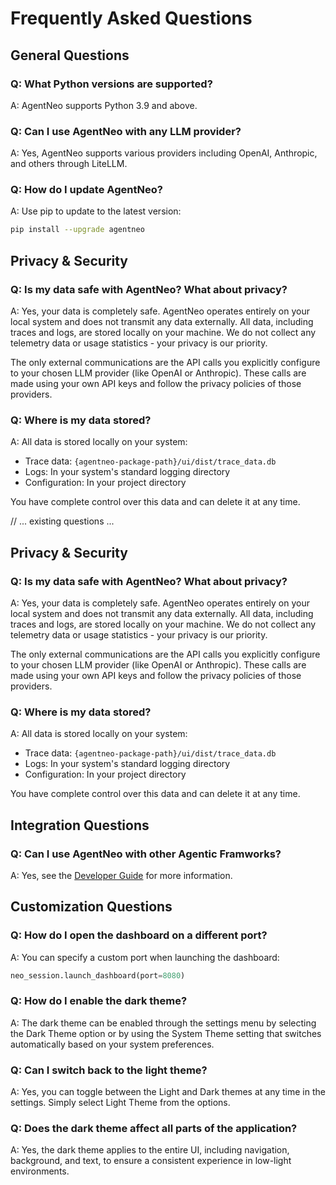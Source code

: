 # Frequently Asked Questions

## General Questions

### Q: What Python versions are supported?
A: AgentNeo supports Python 3.9 and above.

### Q: Can I use AgentNeo with any LLM provider?
A: Yes, AgentNeo supports various providers including OpenAI, Anthropic, and others through LiteLLM.

### Q: How do I update AgentNeo?
A: Use pip to update to the latest version:
```bash
pip install --upgrade agentneo
```

## Privacy & Security

### Q: Is my data safe with AgentNeo? What about privacy?
A: Yes, your data is completely safe. AgentNeo operates entirely on your local system and does not transmit any data externally. All data, including traces and logs, are stored locally on your machine. We do not collect any telemetry data or usage statistics - your privacy is our priority.

The only external communications are the API calls you explicitly configure to your chosen LLM provider (like OpenAI or Anthropic). These calls are made using your own API keys and follow the privacy policies of those providers.

### Q: Where is my data stored?
A: All data is stored locally on your system:
- Trace data: `{agentneo-package-path}/ui/dist/trace_data.db`
- Logs: In your system's standard logging directory
- Configuration: In your project directory

You have complete control over this data and can delete it at any time.

// ... existing questions ...

## Privacy & Security

### Q: Is my data safe with AgentNeo? What about privacy?
A: Yes, your data is completely safe. AgentNeo operates entirely on your local system and does not transmit any data externally. All data, including traces and logs, are stored locally on your machine. We do not collect any telemetry data or usage statistics - your privacy is our priority.

The only external communications are the API calls you explicitly configure to your chosen LLM provider (like OpenAI or Anthropic). These calls are made using your own API keys and follow the privacy policies of those providers.

### Q: Where is my data stored?
A: All data is stored locally on your system:
- Trace data: `{agentneo-package-path}/ui/dist/trace_data.db`
- Logs: In your system's standard logging directory
- Configuration: In your project directory

You have complete control over this data and can delete it at any time.

## Integration Questions

### Q: Can I use AgentNeo with other Agentic Framworks?
A: Yes, see the [Developer Guide](../developer-guide/advanced-usage.md) for more information.

## Customization Questions

### Q: How do I open the dashboard on a different port?
A: You can specify a custom port when launching the dashboard:
```python
neo_session.launch_dashboard(port=8080)
```

### Q: How do I enable the dark theme?
A: The dark theme can be enabled through the settings menu by selecting the Dark Theme option or by using the System Theme setting that switches automatically based on your system preferences.

### Q: Can I switch back to the light theme?
A: Yes, you can toggle between the Light and Dark themes at any time in the settings. Simply select Light Theme from the options.

### Q: Does the dark theme affect all parts of the application?
A: Yes, the dark theme applies to the entire UI, including navigation, background, and text, to ensure a consistent experience in low-light environments.